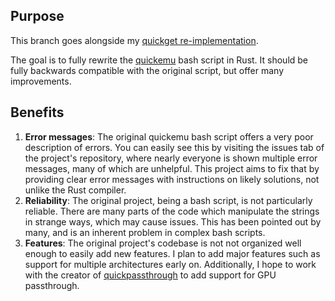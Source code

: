 ## Purpose

This branch goes alongside my [quickget re-implementation](https://github.com/lj3954/qg-rust). 

The goal is to fully rewrite the [quickemu](https://github.com/quickemu-project/quickemu) bash script in Rust. 
It should be fully backwards compatible with the original script, but offer many improvements.

## Benefits

1. **Error messages**: The original quickemu bash script offers a very poor description of errors.
You can easily see this by visiting the issues tab of the project's repository, where nearly everyone
is shown multiple error messages, many of which are unhelpful. This project aims to fix that by providing
clear error messages with instructions on likely solutions, not unlike the Rust compiler.
2. **Reliability**: The original project, being a bash script, is not particularly reliable. 
There are many parts of the code which manipulate the strings in strange ways, which may cause issues.
This has been pointed out by many, and is an inherent problem in complex bash scripts.
3. **Features**: The original project's codebase is not not organized well enough to easily add new features.
I plan to add major features such as support for multiple architectures early on. Additionally, I hope to work
with the creator of [quickpassthrough](https://github.com/HikariKnight/quickpassthrough) to add support for GPU passthrough.

